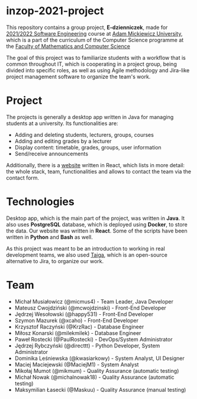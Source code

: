 # inzop-2021-project
This repository contains a group project, **E-dzienniczek**, made for [2021/2022 Software Engineering](https://usosweb.amu.edu.pl/kontroler.php?_action=katalog2%2Fprzedmioty%2FpokazPrzedmiot&kod=06-DINOLI0&lang=en) course at [Adam Mickiewicz University](https://amu.edu.pl/en), which is a part of the curriculum of the Computer Science programme at the [Faculty of Mathematics and Computer Science](https://wmi.amu.edu.pl/en)

The goal of this project was to familiarize students with a workflow that is common throughout IT, which is cooperating in a project group, being divided into specific roles, as well as using Agile methodology and Jira-like project management software to organize the team's work.

# Project
The projects is generally a desktop app written in Java for managing students at a university. Its functionalities are:
- Adding and deleting students, lecturers, groups, courses
- Adding and editing grades by a lecturer
- Display content: timetable, grades, groups, user information
- Send/receive announcements

Additionally, there is a [website](https://edzienniczek.netlify.app/) written in React, which lists in more detail: the whole stack, team, functionalities and allows to contact the team via the contact form.

# Technologies
Desktop app, which is the main part of the project, was written in **Java**. It also uses **PostgreSQL** database, which is deployed using **Docker**, to store the data. Our website was written in **React**. Some of the scripts have been written in **Python** and **Bash** as well.

As this project was meant to be an introduction to working in real development teams, we also used [Taiga](https://www.taiga.io/), which is an open-source alternative to Jira, to organize our work.

# Team
- Michał Musiałowicz (@micmus4) - Team Leader, Java Developer
- Mateusz Cwojdziński (@mcwojdzinski) - Front-End Developer
- Jędrzej Wesołowski (@happy531) - Front-End Developer
- Szymon Mazurek (@xcaho) - Front-End Developer
- Krzysztof Raczyński (@KrzRac) - Database Engineer
- Miłosz Konarski (@milekmilek) - Database Engineer
- Paweł Rostecki (@PaulRostecki) - DevOps/System Administrator
- Jędrzej Rybczyński (@directtt) - Python Developer, System Administrator
- Dominika Leśniewska (@kwasiarkowy) - System Analyst, UI Designer
- Maciej Maciejewski (@MaciejM1) - System Analyst
- Mikołaj Mumot (@mikmum) - Quality Assurance (automatic testing)
- Michał Nowak (@michalnowak18) - Quality Assurance (automatic testing)
- Maksymilian Łasecki (@Maskuu) - Quality Assurance (manual testing)
